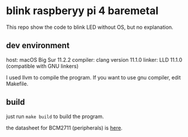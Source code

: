 # blink raspberyy pi 4 baremetal
This repo show the code to blink LED without OS, but no explanation.

## dev environment
host: macOS Big Sur 11.2.2
compiler: clang version 11.1.0
linker: LLD 11.1.0 (compatible with GNU linkers)

I used llvm to compile the program. If you want to use gnu compiler, edit Makefile.

## build
just run `make build` to build the program.

the datasheet for BCM2711 (peripherals) is [here](https://datasheets.raspberrypi.org/bcm2711/bcm2711-peripherals.pdf).
